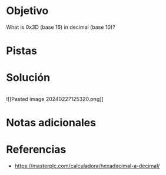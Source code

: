 # Objetivo
What is 0x3D (base 16) in decimal (base 10)?
# Pistas
# Solución
```

```
![[Pasted image 20240227125320.png]]
# Notas adicionales
# Referencias
- https://masterplc.com/calculadora/hexadecimal-a-decimal/